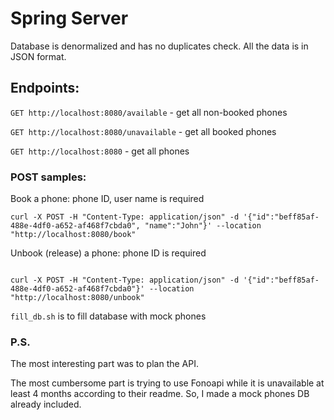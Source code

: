 # Spring Server
Database is denormalized and has no duplicates check. All the data is in JSON format.
## Endpoints:

`GET http://localhost:8080/available` - get all non-booked phones

`GET http://localhost:8080/unavailable` - get all booked phones

`GET http://localhost:8080` - get all phones

### POST samples:

Book a phone: phone ID, user name is required 
```shell script
curl -X POST -H "Content-Type: application/json" -d '{"id":"beff85af-488e-4df0-a652-af468f7cbda0", "name":"John"}' --location "http://localhost:8080/book"
```

Unbook (release) a phone: phone ID is required

```shell script

curl -X POST -H "Content-Type: application/json" -d '{"id":"beff85af-488e-4df0-a652-af468f7cbda0"}' --location "http://localhost:8080/unbook"
```

`fill_db.sh` is to fill database with mock phones

### P.S.
The most interesting part was to plan the API.

The most cumbersome part is trying to use Fonoapi while it is unavailable at least 4 months according to their readme. So, I made a mock phones DB already included. 